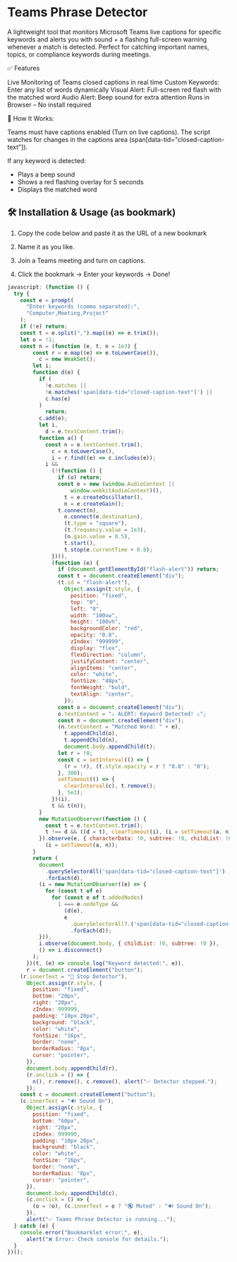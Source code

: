 # Teams Phrase Detector

A lightweight tool that monitors Microsoft Teams live captions for specific keywords and alerts you with sound + a flashing full-screen warning whenever a match is detected. Perfect for catching important names, topics, or compliance keywords during meetings.

✅ Features

Live Monitoring of Teams closed captions in real time
Custom Keywords: Enter any list of words dynamically
Visual Alert: Full-screen red flash with the matched word
Audio Alert: Beep sound for extra attention
Runs in Browser – No install required

🚀 How It Works:

Teams must have captions enabled (Turn on live captions).
The script watches for changes in the captions area (span[data-tid="closed-caption-text"]).

If any keyword is detected:

- Plays a beep sound
- Shows a red flashing overlay for 5 seconds
- Displays the matched word

## 🛠️ Installation & Usage (as bookmark)

1. Copy the code below and paste it as the URL of a new bookmark

2. Name it as you like.

3. Join a Teams meeting and turn on captions.

4. Click the bookmark → Enter your keywords → Done!

```javascript
javascript: (function () {
  try {
    const e = prompt(
      "Enter keywords (comma separated):",
      "Computer,Meeting,Project"
    );
    if (!e) return;
    const t = e.split(",").map((e) => e.trim());
    let o = !1;
    const n = (function (e, t, n = 1e3) {
        const r = e.map((e) => e.toLowerCase()),
          c = new WeakSet();
        let i;
        function d(e) {
          if (
            !e.matches ||
            !e.matches('span[data-tid="closed-caption-text"]') ||
            c.has(e)
          )
            return;
          c.add(e);
          let i,
            d = e.textContent.trim();
          function a() {
            const n = e.textContent.trim(),
              c = n.toLowerCase(),
              i = r.find((e) => c.includes(e));
            i &&
              (!(function () {
                if (o) return;
                const e = new (window.AudioContext ||
                    window.webkitAudioContext)(),
                  t = e.createOscillator(),
                  n = e.createGain();
                t.connect(n),
                  n.connect(e.destination),
                  (t.type = "square"),
                  (t.frequency.value = 1e3),
                  (n.gain.value = 0.5),
                  t.start(),
                  t.stop(e.currentTime + 0.8);
              })(),
              (function (e) {
                if (document.getElementById("flash-alert")) return;
                const t = document.createElement("div");
                (t.id = "flash-alert"),
                  Object.assign(t.style, {
                    position: "fixed",
                    top: "0",
                    left: "0",
                    width: "100vw",
                    height: "100vh",
                    backgroundColor: "red",
                    opacity: "0.8",
                    zIndex: "999999",
                    display: "flex",
                    flexDirection: "column",
                    justifyContent: "center",
                    alignItems: "center",
                    color: "white",
                    fontSize: "48px",
                    fontWeight: "bold",
                    textAlign: "center",
                  });
                const o = document.createElement("div");
                o.textContent = "⚠ ALERT: Keyword Detected! ⚠";
                const n = document.createElement("div");
                (n.textContent = "Matched Word: " + e),
                  t.appendChild(o),
                  t.appendChild(n),
                  document.body.appendChild(t);
                let r = !0;
                const c = setInterval(() => {
                  (r = !r), (t.style.opacity = r ? "0.8" : "0");
                }, 300);
                setTimeout(() => {
                  clearInterval(c), t.remove();
                }, 5e3);
              })(i),
              t && t(n));
          }
          new MutationObserver(function () {
            const t = e.textContent.trim();
            t !== d && ((d = t), clearTimeout(i), (i = setTimeout(a, n)));
          }).observe(e, { characterData: !0, subtree: !0, childList: !0 }),
            (i = setTimeout(a, n));
        }
        return (
          document
            .querySelectorAll('span[data-tid="closed-caption-text"]')
            .forEach(d),
          (i = new MutationObserver((e) => {
            for (const t of e)
              for (const e of t.addedNodes)
                1 === e.nodeType &&
                  (d(e),
                  e
                    .querySelectorAll?.('span[data-tid="closed-caption-text"]')
                    .forEach(d));
          })),
          i.observe(document.body, { childList: !0, subtree: !0 }),
          () => i.disconnect()
        );
      })(t, (e) => console.log("Keyword detected:", e)),
      r = document.createElement("button");
    (r.innerText = "🛑 Stop Detector"),
      Object.assign(r.style, {
        position: "fixed",
        bottom: "20px",
        right: "20px",
        zIndex: 999999,
        padding: "10px 20px",
        background: "black",
        color: "white",
        fontSize: "16px",
        border: "none",
        borderRadius: "8px",
        cursor: "pointer",
      }),
      document.body.appendChild(r),
      (r.onclick = () => {
        n(), r.remove(), c.remove(), alert("✅ Detector stopped.");
      });
    const c = document.createElement("button");
    (c.innerText = "🔊 Sound On"),
      Object.assign(c.style, {
        position: "fixed",
        bottom: "60px",
        right: "20px",
        zIndex: 999999,
        padding: "10px 20px",
        background: "black",
        color: "white",
        fontSize: "16px",
        border: "none",
        borderRadius: "8px",
        cursor: "pointer",
      }),
      document.body.appendChild(c),
      (c.onclick = () => {
        (o = !o), (c.innerText = o ? "🔇 Muted" : "🔊 Sound On");
      }),
      alert("✅ Teams Phrase Detector is running...");
  } catch (e) {
    console.error("Bookmarklet error:", e),
      alert("❌ Error: Check console for details.");
  }
})();
```
